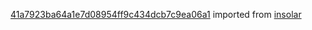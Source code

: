[41a7923ba64a1e7d08954ff9c434dcb7c9ea06a1](https://github.com/insolar/insolar/commit/41a7923ba64a1e7d08954ff9c434dcb7c9ea06a1) imported from [insolar](https://github.com/insolar/insolar)
